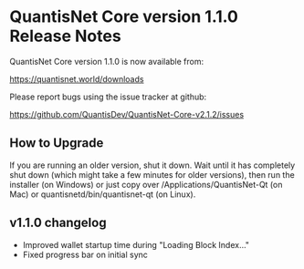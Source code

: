 QuantisNet Core version 1.1.0 Release Notes
====================


QuantisNet Core version 1.1.0 is now available from:

  https://quantisnet.world/downloads

Please report bugs using the issue tracker at github:

  https://github.com/QuantisDev/QuantisNet-Core-v2.1.2/issues


How to Upgrade
--------------

If you are running an older version, shut it down. Wait until it has completely
shut down (which might take a few minutes for older versions), then run the
installer (on Windows) or just copy over /Applications/QuantisNet-Qt (on Mac) or
quantisnetd/bin/quantisnet-qt (on Linux).


v1.1.0 changelog
----------------

- Improved wallet startup time during "Loading Block Index..."
- Fixed progress bar on initial sync
